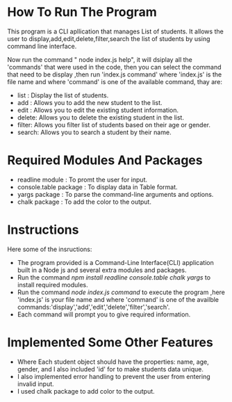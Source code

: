 # How To Run The Program

This program is a CLI apllication that manages List of students.
It allows the user to display,add,edit,delete,filter,search the list of students by using command line interface.

Now run the command " node index.js help", it will dsiplay all the 'commands' that were used in the code, then you can select the command that  need to be display ,then run 'index.js command' where 'index.js' is the file name and where 'command' is one of the  available command, thay are:

* list : Display the list of students.
* add  : Allows you  to add the new student to the list.
* edit : Allows you to edit  the  existing student information.
* delete: Allows you to delete the existing student in the list.
* filter: Allows you filter list of students based on their age or gender.
* search: Allows you to search  a student by their name.

# Required Modules And Packages
  
* readline module : To promt the user for input.
* console.table package : To display data in Table format.
* yargs package : To parse the command-line arguments and options.
* chalk package : To add the color to the output.

# Instructions 
 
Here some of the insructions:

* The program provided is a Command-Line Interface(CLI) application built in a Node js and several extra modules and packages.
* Run the command *npm install readline console.table chalk yargs*  to install required modules.
* Run the command *node index.js command* to execute the program ,here 'index.js' is  your file name and where 'command' is one of the availble commands:'display','add','edit','delete','filter','search'.
* Each command will prompt you to give required information.
 
 # Implemented Some Other Features

 * Where Each student object should have the  properties: name, age, gender, and I also included 'id' for to make students data unique. 
 * I  also implemented error handling to prevent the user from entering invalid input.
 * I  used chalk package to add color to the output.

